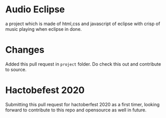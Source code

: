 # Audio Eclipse
a project which is made of html,css and javascript of eclipse with crisp of music playing when eclipse in done.

# Changes

Added this pull request in ``project`` folder. Do check this out and contribute to source.

# Hactobefest 2020

Submitting this pull request for hactoberfest 2020 as a first timer, looking forward to contribute to this repo and opensource as well in future.

